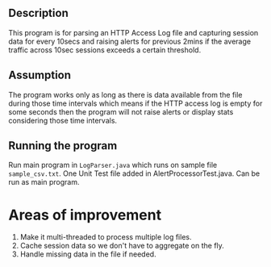 
## Description
This program is for parsing an HTTP Access Log file and capturing session data 
for every 10secs and raising alerts for previous 2mins if the average 
traffic across 10sec sessions exceeds a certain threshold.

## Assumption
The program works only as long as there is data available from the file
during those time intervals which means if the HTTP access log is empty 
for some seconds then the program will not raise alerts or display stats
considering those time intervals.

## Running the program
Run main program in `LogParser.java` which runs on sample file `sample_csv.txt`.
One Unit Test file added in AlertProcessorTest.java. Can be run as main program.

# Areas of improvement
1. Make it multi-threaded to process multiple log files.
2. Cache session data so we don't have to aggregate on the fly.
3. Handle missing data in the file if needed.